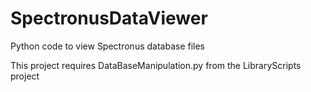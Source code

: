 # SpectronusDataViewer
Python code to view Spectronus database files

This project requires DataBaseManipulation.py from the LibraryScripts project
